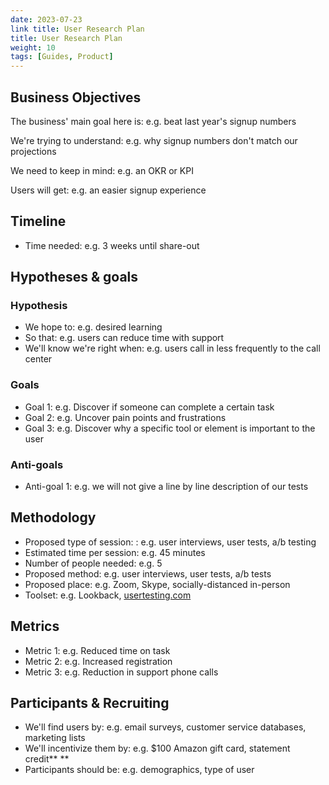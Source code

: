 ```yaml
---
date: 2023-07-23
link title: User Research Plan
title: User Research Plan
weight: 10
tags: [Guides, Product]
---
```


## Business Objectives

The business' main goal here is: e.g. beat last year's signup numbers

We're trying to understand: e.g. why signup numbers don't match our projections

We need to keep in mind: e.g. an OKR or KPI

Users will get: e.g. an easier signup experience

## Timeline

- Time needed: e.g. 3 weeks until share-out

## **Hypotheses & goals**

### Hypothesis

- We hope to: e.g. desired learning
- So that: e.g. users can reduce time with support
- We'll know we're right when: e.g. users call in less frequently to the call center

### **Goals**

- Goal 1: e.g. Discover if someone can complete a certain task
- Goal 2: e.g. Uncover pain points and frustrations
- Goal 3: e.g. Discover why a specific tool or element is important to the user

### Anti-goals

- Anti-goal 1: e.g. we will not give a line by line description of our tests

## **Methodology**

- Proposed type of session: : e.g. user interviews, user tests, a/b testing
- Estimated time per session: e.g. 45 minutes
- Number of people needed: e.g. 5
- Proposed method: e.g. user interviews, user tests, a/b tests
- Proposed place: e.g. Zoom, Skype, socially-distanced in-person
- Toolset: e.g. Lookback, [usertesting.com](http://usertesting.com/)

## **Metrics**

- Metric 1: e.g. Reduced time on task
- Metric 2: e.g. Increased registration
- Metric 3: e.g. Reduction in support phone calls

## **Participants & Recruiting**

- We'll find users by: e.g. email surveys, customer service databases, marketing lists
- We'll incentivize them by: e.g. $100 Amazon gift card, statement credit** **
- Participants should be: e.g. demographics, type of user